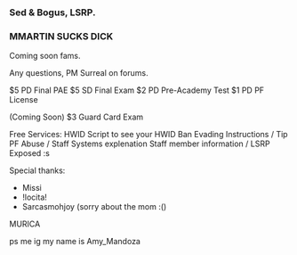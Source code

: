 ### Sed & Bogus, LSRP.



### MMARTIN SUCKS DICK 

Coming soon fams.

Any questions, PM Surreal on forums.

$5 PD Final PAE
$5 SD Final Exam
$2 PD Pre-Academy Test
$1 PD PF License

(Coming Soon)
$3 Guard Card Exam

Free Services:
HWID Script to see your HWID
Ban Evading Instructions / Tip 
PF Abuse / Staff Systems explenation
Staff member information / LSRP Exposed :s


Special thanks:
- Missi
- !locita!
- Sarcasmohjoy (sorry about the mom :()

MURICA

ps me ig my name is Amy_Mandoza
